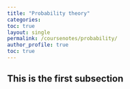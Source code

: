 ```yaml
---
title: "Probability theory"
categories:
toc: true
layout: single
permalink: /coursenotes/probability/
author_profile: true
toc: true
---
```


## This is the first subsection